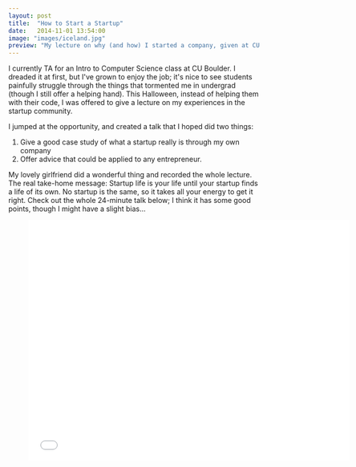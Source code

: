```yaml
---
layout: post
title:  "How to Start a Startup"
date:   2014-11-01 13:54:00
image: "images/iceland.jpg"
preview: "My lecture on why (and how) I started a company, given at CU Boulder on Halloween 2014."
---
```


I currently TA for an Intro to Computer Science class at CU Boulder. I dreaded it at first, but I've grown to enjoy the job; it's nice to see students painfully struggle through the things that tormented me in undergrad (though I still offer a helping hand). This Halloween, instead of helping them with their code, I was offered to give a lecture on my experiences in the startup community.

I jumped at the opportunity, and created a talk that I hoped did two things:

1. Give a good case study of what a startup really is through my own company
2. Offer advice that could be applied to any entrepreneur.

My lovely girlfriend did a wonderful thing and recorded the whole lecture. The real take-home message: Startup life is your life until your startup finds a life of its own. No startup is the same, so it takes all your energy to get it right. Check out the whole 24-minute talk below; I think it has some good points, though I might have a slight bias...

<div class="video">
    <figure>
        <iframe width="640" height="480" src="//www.youtube.com/embed/woFlU6TTjLg?rel=0" frameborder="0" allowfullscreen></iframe>
    </figure>
</div>




